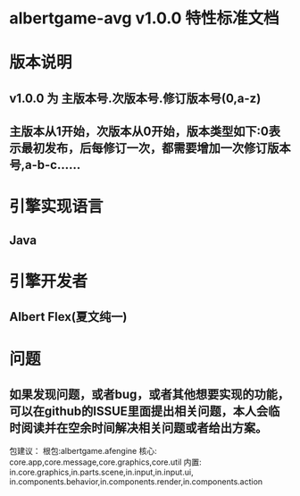 ﻿# albertgame-avg v1.0.0 特性标准文档

# 版本说明
## v1.0.0 为 主版本号.次版本号.修订版本号(0,a-z)
## 主版本从1开始，次版本从0开始，版本类型如下:0表示最初发布，后每修订一次，都需要增加一次修订版本号,a-b-c......

# 引擎实现语言
## Java

# 引擎开发者
## Albert Flex(夏文纯一)

# 问题
## 如果发现问题，或者bug，或者其他想要实现的功能，可以在github的ISSUE里面提出相关问题，本人会临时阅读并在空余时间解决相关问题或者给出方案。

包建议： 
根包:albertgame.afengine
核心:
  core.app,core.message,core.graphics,core.util
内置:
  in.core.graphics,in.parts.scene,in.input,in.input.ui,
  in.components.behavior,in.components.render,in.components.action